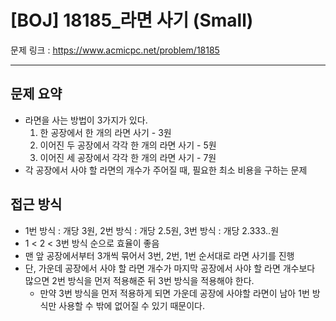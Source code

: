 # [BOJ] 18185_라면 사기 (Small)

문제 링크 : https://www.acmicpc.net/problem/18185

----------------
## 문제 요약
  - 라면을 사는 방법이 3가지가 있다.
    1. 한 공장에서 한 개의 라면 사기 - 3원
    2. 이어진 두 공장에서 각각 한 개의 라면 사기 - 5원
    3. 이어진 세 공장에서 각각 한 개의 라면 사기 - 7원
  - 각 공장에서 사야 할 라면의 개수가 주어질 때, 필요한 최소 비용을 구하는 문제

## 접근 방식
  - 1번 방식 : 개당 3원, 2번 방식 : 개당 2.5원, 3번 방식 : 개당 2.333..원
  - 1 < 2 < 3번 방식 순으로 효율이 좋음
  - 맨 앞 공장에서부터 3개씩 묶어서 3번, 2번, 1번 순서대로 라면 사기를 진행
  - 단, 가운데 공장에서 사야 할 라면 개수가 마지막 공장에서 사야 할 라면 개수보다 많으면 2번 방식을 먼저 적용해준 뒤 3번 방식을 적용해야 한다.
    - 만약 3번 방식을 먼저 적용하게 되면 가운데 공장에 사야할 라면이 남아 1번 방식만 사용할 수 밖에 없어질 수 있기 때문이다.
